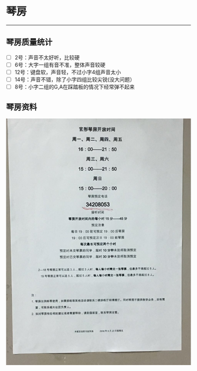 # 琴房
---

## 琴房质量统计
- [ ] 2号：声音不太好听，比较硬
- [ ] 6号：大字一组有音不准，整体声音较硬
- [ ] 12号：键盘软，声音轻，不过小字4组声音太小
- [ ] 14号：声音不错，除了小字四组比较尖锐(没大问题）
- [ ] 8号：小字二组的G,A在踩踏板的情况下经常弹不起来

## 琴房资料
![image](https://github.com/choxsword/LifeInSJTU/blob/master/attachments/%E7%90%B4%E6%88%BF.jpg?raw=true)
